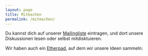 ```yaml
---
layout: page
title: Mitmachen
permalink: /mitmachen/
---
```


Du kannst dich auf unserer [Mailingliste](http://lists.codeforpb.de/cgi-bin/mailman/listinfo/list) eintragen, und dort unsere Diskussionen lesen oder selbst mitdisktuieren.

Wir haben auch ein [Etherpad](http://pad.okfn.org/p/codeforpb), auf dem wir unsere Ideen sammeln:
